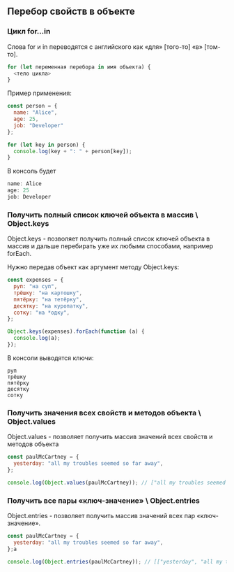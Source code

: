 ## Перебор свойств в объекте

### Цикл for...in

Слова for и in переводятся с английского как «для» [того-то] «в» [том-то].

```javascript
for (let переменная перебора in имя объекта) {
  <тело цикла>
}
```

Пример применения:

```javascript
const person = {
  name: "Alice",
  age: 25,
  job: "Developer"
};

for (let key in person) {
  console.log(key + ": " + person[key]);
}
```
В консоль будет
```javascript
name: Alice
age: 25
job: Developer
```

### Получить полный список ключей объекта в массив \ Object.keys

Object.keys - позволяет получить полный список ключей объекта  в массив и дальше перебирать уже их любыми способами, например forEach.

Нужно передав объект как аргумент методу Object.keys:

```javascript
const expenses = {
  руп: "на суп",
  трёшку: "на картошку",
  пятёрку: "на тетёрку",
  десятку: "на куропатку",
  сотку: "на *одку",
};
```

```javascript
Object.keys(expenses).forEach(function (a) {
  console.log(a);
});
```

В консоли выводятся ключи:

```
руп
трёшку
пятёрку
десятку
сотку
```

### Получить значения всех свойств и методов объекта \ Object.values

Object.values - позволяет получить массив значений всех свойств и методов объекта 

```javascript
const paulMcCartney = {
  yesterday: "all my troubles seemed so far away",
};

console.log(Object.values(paulMcCartney)); // ["all my troubles seemed so far away"]
```

### Получить все пары «ключ-значение» \ Object.entries

Object.entries - позволяет получить массив значений всех пар «ключ-значение».

```javascript
const paulMcCartney = {
  yesterday: "all my troubles seemed so far away",
};а

console.log(Object.entries(paulMcCartney)); // [["yesterday", "all my troubles seemed so far away"]]
```

